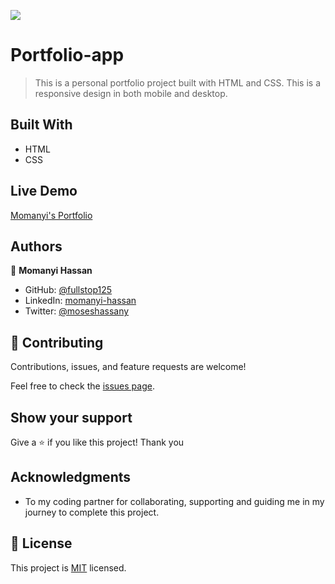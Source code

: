 ![](https://img.shields.io/badge/Microverse-blueviolet)

# Portfolio-app

> This is a personal portfolio project built with HTML and CSS. This is a responsive design in both mobile and desktop.


## Built With

- HTML
- CSS

## Live Demo

[Momanyi's Portfolio](https://fullstop125.github.io/My-Portfolio/)


## Authors

👤 **Momanyi Hassan**

- GitHub: [@fullstop125](https://github.com/fullstop125)
- LinkedIn: [momanyi-hassan](https://linkedin.com/in/momanyi-hassan-32a489180)
- Twitter: [@moseshassany](https://twitter.com/moseshassany)


## 🤝 Contributing

Contributions, issues, and feature requests are welcome!

Feel free to check the [issues page](https://github.com/fullstop125/my-portfolio/issues).

## Show your support

Give a ⭐️ if you like this project! Thank you

## Acknowledgments

- To my coding partner for collaborating, supporting and guiding me in my journey to complete this project.

## 📝 License

This project is [MIT](./MIT.md) licensed.

